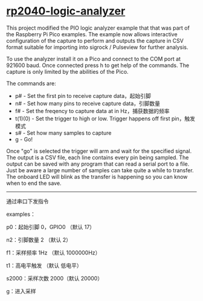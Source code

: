 # [rp2040-logic-analyzer](https://github.com/gamblor21/rp2040-logic-analyzer)

This project modified the PIO logic analyzer example that that was part of the 
Raspberry Pi Pico examples. The example now allows interactive configuration 
of the capture to perform and outputs the capture in CSV format suitable for
importing into sigrock / Pulseview for further analysis.

To use the analyzer install it on a Pico and connect to the COM port at 921600 
baud. Once connected press h to get help of the commands. The capture is
only limited by the abilities of the Pico.

The commands are:
  * p# - Set the first pin to receive capture data，起始引脚
  * n# - Set how many pins to receive capture data，引脚数量
  * f# - Set the freqency to capture data at in Hz，捕获数据的频率
  * t(1)(0) - Set the trigger to high or low. Trigger happens off first pin，触发模式
  * s# - Set how many samples to capture
  * g - Go!

Once "go" is selected the trigger will arm and wait for the specified signal.
The output is a CSV file, each line contains every pin being sampled. The output
can be saved with any program that can read a serial port to a file. Just be
aware a large number of samples can take quite a while to transfer. The
onboard LED will blink as the transfer is happening so you can know when to end
the save.

---

通过串口下发指令

examples：

p0：起始引脚 0，GPIO0 （默认 17）

n2：引脚数量 2 （默认 2）

f1：采样频率 1Hz （默认 1000000Hz）

t1：高电平触发 （默认 低电平）

s2000：采样次数 2000（默认 20000）

g：进入采样

